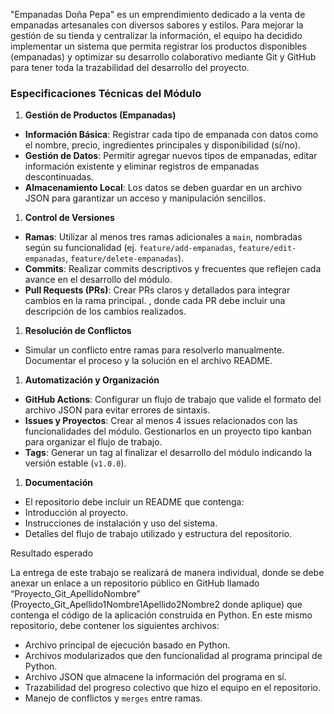 "Empanadas Doña Pepa" es un emprendimiento dedicado a la venta de empanadas artesanales con diversos sabores y estilos. Para mejorar la gestión de su tienda y centralizar la información, el equipo ha decidido implementar un sistema que permita registrar los productos disponibles (empanadas) y optimizar su desarrollo colaborativo mediante Git y GitHub para tener toda la trazabilidad del desarrollo del proyecto.



### **Especificaciones Técnicas del Módulo**

1. **Gestión de Productos (Empanadas)**

- **Información Básica**: Registrar cada tipo de empanada con datos como el nombre, precio, ingredientes principales y disponibilidad (sí/no).
- **Gestión de Datos**: Permitir agregar nuevos tipos de empanadas, editar información existente y eliminar registros de empanadas descontinuadas.
- **Almacenamiento Local**: Los datos se deben guardar en un archivo JSON para garantizar un acceso y manipulación sencillos.

1. **Control de Versiones**

- **Ramas**: Utilizar al menos tres ramas adicionales a `main`, nombradas según su funcionalidad (ej. `feature/add-empanadas`, `feature/edit-empanadas`, `feature/delete-empanadas`).
- **Commits**: Realizar commits descriptivos y frecuentes que reflejen cada avance en el desarrollo del módulo.
- **Pull Requests (PRs)**: Crear PRs claros y detallados para integrar cambios en la rama principal. , donde cada PR debe incluir una descripción de los cambios realizados.

1. **Resolución de Conflictos**

- Simular un conflicto entre ramas para resolverlo manualmente. Documentar el proceso y la solución en el archivo README.

1. **Automatización y Organización**

- **GitHub Actions**: Configurar un flujo de trabajo que valide el formato del archivo JSON para evitar errores de sintaxis.
- **Issues y Proyectos**: Crear al menos 4 issues relacionados con las funcionalidades del módulo. Gestionarlos en un proyecto tipo kanban para organizar el flujo de trabajo.
- **Tags**: Generar un tag al finalizar el desarrollo del módulo indicando la versión estable (`v1.0.0`).

1. **Documentación**

- El repositorio debe incluir un README que contenga:
- Introducción al proyecto.
- Instrucciones de instalación y uso del sistema.
- Detalles del flujo de trabajo utilizado y estructura del repositorio.



Resultado esperado

La entrega de este trabajo se realizará de manera individual, donde se debe anexar un enlace a un repositorio público en GitHub llamado “Proyecto_Git_ApellidoNombre” (Proyecto_Git_Apellido1Nombre1Apellido2Nombre2 donde aplique) que contenga el código de la aplicación construida en Python. En este mismo repositorio, debe contener los siguientes archivos:

- Archivo principal de ejecución basado en Python.
- Archivos modularizados que den funcionalidad al programa principal de Python.
- Archivo JSON que almacene la información del programa en sí.
- Trazabilidad del progreso colectivo que hizo el equipo en el repositorio.
- Manejo de conflictos y `merges` entre ramas.